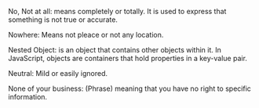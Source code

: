 No, Not at all: means completely or totally. It is used to express that something is not true or accurate.

Nowhere: Means not pleace or not any location.

Nested Object: is an object that contains other objects within it. In JavaScript, objects are containers that hold properties in a key-value pair. 

Neutral: Mild or easily ignored. 

None of your business: (Phrase) meaning that you have no right to specific information. 


